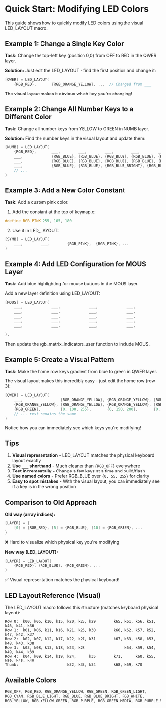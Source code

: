 # Quick Start: Modifying LED Colors

This guide shows how to quickly modify LED colors using the visual LED_LAYOUT macro.

## Example 1: Change a Single Key Color

**Task:** Change the top-left key (position 0,0) from OFF to RED in the QWER layer.

**Solution:**
Just edit the LED_LAYOUT - find the first position and change it:
```c
[QWER] = LED_LAYOUT(
    {RGB_RED},       {RGB_ORANGE_YELLOW}, ...  // Changed from ___
```

The visual layout makes it obvious which key you're changing!

## Example 2: Change All Number Keys to a Different Color

**Task:** Change all number keys from YELLOW to GREEN in NUMB layer.

**Solution:**
Find the number keys in the visual layout and update them:
```c
[NUMB] = LED_LAYOUT(
    {RGB_RED},       ___,        ___,        ___,        ___,        ___,        ___,                           ___,        ___,        ___,        ___,        ___,        ___,        ___,
    ___,             {RGB_BLUE}, {RGB_BLUE}, {RGB_BLUE}, {RGB_BLUE}, {RGB_BLUE}, ___,                           ___,        ___,        ___,        {RGB_GREEN}, {RGB_GREEN}, {RGB_GREEN}, {RGB_YELLOW_GREEN},  // Changed
    ___,             {RGB_BLUE}, {RGB_BLUE}, {RGB_BLUE}, {RGB_BLUE}, {RGB_BLUE}, ___,                           ___,        ___,        ___,        {RGB_GREEN}, {RGB_GREEN}, {RGB_GREEN}, {RGB_YELLOW_GREEN},  // Changed
    ___,             {RGB_BLUE}, {RGB_BLUE}, {RGB_BLUE_BRIGHT}, {RGB_BLUE_BRIGHT}, {RGB_BLUE_BRIGHT},                                   ___,        ___,        {RGB_GREEN}, {RGB_GREEN}, {RGB_GREEN}, {RGB_YELLOW_GREEN},  // Changed
    // ...
)
```

## Example 3: Add a New Color Constant

**Task:** Add a custom pink color.

1. Add the constant at the top of keymap.c:
```c
#define RGB_PINK 255, 105, 180
```

2. Use it in LED_LAYOUT:
```c
[SYMB] = LED_LAYOUT(
    ___,        ___,        {RGB_PINK},  {RGB_PINK}, ...
)
```

## Example 4: Add LED Configuration for MOUS Layer

**Task:** Add blue highlighting for mouse buttons in the MOUS layer.

Add a new layer definition using LED_LAYOUT:

```c
[MOUS] = LED_LAYOUT(
    ___,             ___,             ___,             ___,             ___,             ___,             ___,                           ___,             ___,             ___,             ___,             ___,             ___,             ___,
    ___,             ___,             ___,             ___,             ___,             ___,             ___,                           ___,             ___,             {RGB_CYAN},      ___,             ___,             ___,             ___,
    ___,             ___,             ___,             ___,             ___,             ___,             ___,                           ___,             ___,             {RGB_CYAN},      {RGB_CYAN},      ___,             ___,             ___,
    ___,             ___,             ___,             ___,             ___,             ___,                                                             ___,             {RGB_CYAN},      ___,             ___,             ___,             ___,
    ___,             ___,             ___,             ___,             ___,                              ___,                           ___,                              ___,             ___,             ___,             ___,             ___,
                                                                        {RGB_BLUE_LIGHT}, {RGB_BLUE_BRIGHT}, ___,                           ___,             {RGB_BLUE_BRIGHT}, {RGB_BLUE_LIGHT}
),
```

Then update the rgb_matrix_indicators_user function to include MOUS.

## Example 5: Create a Visual Pattern

**Task:** Make the home row keys gradient from blue to green in QWER layer.

The visual layout makes this incredibly easy - just edit the home row (row 3):

```c
[QWER] = LED_LAYOUT(
    ___,                 {RGB_ORANGE_YELLOW}, {RGB_ORANGE_YELLOW}, {RGB_ORANGE_YELLOW}, {RGB_ORANGE_YELLOW}, {RGB_ORANGE_YELLOW}, ___,                           ___,             {RGB_ORANGE_YELLOW}, {RGB_ORANGE_YELLOW}, {RGB_ORANGE_YELLOW}, {RGB_ORANGE_YELLOW}, {RGB_ORANGE_YELLOW}, {RGB_ORANGE_YELLOW},
    {RGB_ORANGE_YELLOW}, {RGB_ORANGE_YELLOW}, {RGB_ORANGE_YELLOW}, {RGB_ORANGE_YELLOW}, {RGB_ORANGE_YELLOW}, {RGB_ORANGE_YELLOW}, ___,                           ___,             {RGB_ORANGE_YELLOW}, {RGB_ORANGE_YELLOW}, {RGB_ORANGE_YELLOW}, {RGB_ORANGE_YELLOW}, {RGB_ORANGE_YELLOW}, {RGB_ORANGE_YELLOW},
    {RGB_GREEN},         {0, 100, 255},       {0, 150, 200},       {0, 200, 150},       {0, 255, 100},       {RGB_GREEN},         ___,                           ___,             {RGB_GREEN},         {0, 255, 100},       {0, 200, 150},       {0, 150, 200},       {0, 100, 255},       {RGB_GREEN},
    // ... rest remains the same
)
```

Notice how you can immediately see which keys you're modifying!

## Tips

1. **Visual representation** - LED_LAYOUT matches the physical keyboard layout exactly
2. **Use `___` shorthand** - Much cleaner than `{RGB_OFF}` everywhere
3. **Test incrementally** - Change a few keys at a time and build/flash
4. **Use named colors** - Prefer RGB_BLUE over `{0, 55, 255}` for clarity
5. **Easy to spot mistakes** - With the visual layout, you can immediately see if a key is in the wrong position

## Comparison to Old Approach

**Old way (array indices):**
```c
[LAYER] = {
    [0] = {RGB_RED}, [5] = {RGB_BLUE}, [10] = {RGB_GREEN}, ...
}
```
❌ Hard to visualize which physical key you're modifying

**New way (LED_LAYOUT):**
```c
[LAYER] = LED_LAYOUT(
    {RGB_RED}, {RGB_BLUE}, {RGB_GREEN}, ...
)
```
✅ Visual representation matches the physical keyboard!

## LED Layout Reference (Visual)

The LED_LAYOUT macro follows this structure (matches keyboard physical layout):

```
Row 0:  k00, k05, k10, k15, k20, k25, k29        k65, k61, k56, k51, k46, k41, k36
Row 1:  k01, k06, k11, k16, k21, k26, k30        k66, k62, k57, k52, k47, k42, k37
Row 2:  k02, k07, k12, k17, k22, k27, k31        k67, k63, k58, k53, k48, k43, k38
Row 3:  k03, k08, k13, k18, k23, k28                  k64, k59, k54, k49, k44, k39
Row 4:  k04, k09, k14, k19, k24,      k35        k71,      k60, k55, k50, k45, k40
Thumb:                      k32, k33, k34        k68, k69, k70
```

## Available Colors

```c
RGB_OFF, RGB_RED, RGB_ORANGE_YELLOW, RGB_GREEN, RGB_GREEN_LIGHT,
RGB_CYAN, RGB_BLUE_LIGHT, RGB_BLUE, RGB_BLUE_BRIGHT, RGB_WHITE,
RGB_YELLOW, RGB_YELLOW_GREEN, RGB_PURPLE, RGB_GREEN_MEDIA, RGB_PURPLE_VOL
```
